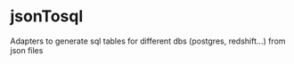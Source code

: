 # jsonTosql
Adapters to generate sql tables for different dbs (postgres, redshift...) from json files
